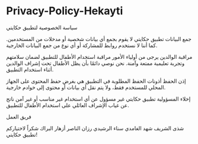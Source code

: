 # Privacy-Policy-Hekayti
سياسة الخصوصية لتطبيق حكايتي

جمع البيانات
تطبيق حكايتي لا يقوم بجمع أي بيانات شخصية أو مدخلات من المستخدمين. كما أننا لا نستخدم روابط للمشاركة أو أي نوع من جمع البيانات الخارجية.

مراقبة الوالدين
يرجى من أولياء الأمور مراقبة استخدام الأطفال للتطبيق لضمان سلامتهم وتجربة تعليمية ممتعة وآمنة. نحن نوصي دائمًا بأن يظل الأطفال تحت إشراف الوالدين أثناء استخدام التطبيق.

إذن الحفظ
أذونات الحفظ المطلوبة في التطبيق هي بغرض حفظ المحتوى على الجهاز المحلي للمستخدم فقط، ولا يتم نقل أي بيانات أو محتوى إلى خوادم خارجية.

إخلاء المسؤولية
تطبيق حكايتي غير مسؤول عن أي استخدام غير مناسب أو غير آمن ناتج عن غياب الإشراف العائلي على استخدام الأطفال للتطبيق.

فريق العمل

شذى الشريف
شهد الغامدي
سناء الرشيدي
رزان الناصر
أزهار البراك
شكراً لاختياركم تطبيق حكايتي!


